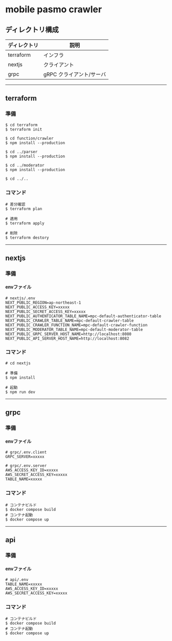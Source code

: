 # mobile pasmo crawler

## ディレクトリ構成

ディレクトリ | 説明
---        | ---
terraform  | インフラ
nextjs     | クライアント
grpc       | gRPC クライアント/サーバ

---

## terraform

### 準備

```
$ cd terraform
$ terraform init

$ cd function/crawler
$ npm install --production

$ cd ../parser
$ npm install --production

$ cd ../moderator
$ npm install --production

$ cd ../..
```

### コマンド

```
# 差分確認
$ terraform plan

# 適用
$ terraform apply

# 削除
$ terraform destory
```

---

## nextjs

### 準備

#### envファイル

```
# nextjs/.env
NEXT_PUBLIC_REGION=ap-northeast-1
NEXT_PUBLIC_ACCESS_KEY=xxxxx
NEXT_PUBLIC_SECRET_ACCESS_KEY=xxxxx
NEXT_PUBLIC_AUTHENTICATOR_TABLE_NAME=mpc-default-authenticator-table
NEXT_PUBLIC_CRAWLER_TABLE_NAME=mpc-default-crawler-table
NEXT_PUBLIC_CRAWLER_FUNCTION_NAME=mpc-default-crawler-function
NEXT_PUBLIC_MODERATOR_TABLE_NAME=mpc-default-moderator-table
NEXT_PUBLIC_GRPC_SERVER_HOST_NAME=http://localhost:8080
NEXT_PUBLIC_API_SERVER_HOST_NAME=http://localhost:8082
```

### コマンド
```
# cd nextjs

# 準備
$ npm install

# 起動
$ npm run dev
```

---

## grpc

### 準備

#### envファイル
```
# grpc/.env.client
GRPC_SERVER=xxxxx
```

```
# grpc/.env.server
AWS_ACCESS_KEY_ID=xxxxx
AWS_SECRET_ACCESS_KEY=xxxxx
TABLE_NAME=xxxxx
```

### コマンド
```
# コンテナビルド
$ docker compose build
# コンテナ起動
$ docker compose up
```

---

## api

### 準備

#### envファイル
```
# api/.env
TABLE_NAME=xxxxx
AWS_ACCESS_KEY_ID=xxxxx
AWS_SECRET_ACCESS_KEY=xxxxx
```

### コマンド
```
# コンテナビルド
$ docker compose build
# コンテナ起動
$ docker compose up
```
